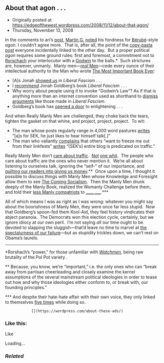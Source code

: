 ## About that agon . . .

 * Originally posted at https://edgeofthewest.wordpress.com/2008/11/12/about-that-agon/
 * Thursday, November 13, 2008

In the comments to ari’s [post](https://edgeofthewest.wordpress.com/2008/11/09/who-are-they/), [Martin G.](http://pen-to-paper.blogspot.com/) [noted](https://edgeofthewest.wordpress.com/2008/11/09/who-are-they/#comment-26285) his fondness for [Bérubé](http://www.michaelberube.com/)-style _agon._  I couldn’t agree more.  That is, after all, the point of the [copy-pasta post](http://acephalous.typepad.com/acephalous/2008/10/the-fish-in-jon.html) everyone incidentally linked to the other day.   But a proper political _agon_ requires some ground rules: first and foremost, a commitment not to [Rorschach](https://edgeofthewest.files.wordpress.com/2008/11/watchmen0626.jpg) your interlocutor with a [Godwin](http://en.wikipedia.org/wiki/Godwin%!s(MISSING)\_Law) to the balls.\*  Such strictures are, however, unmanly.  Manly men—[_real_ Men](http://acephalous.typepad.com/acephalous/2008/05/man-books-for-m.html)—cede every ounce of their intellectual authority to the Man who wrote [The Most Important Book Ever](http://www.amazon.com/exec/obidos/ASIN/0385511841/diesekoschmar-20):

*   [A]s Jonah [showed us](http://proteinwisdom.com/?p=13635#comment-583750) in _Liberal Fascism_ . . .
*   I [recommend](http://proteinwisdom.com/?p=11020#comment-323651) Jonah Goldberg’s book _Liberal Fascism_ . . .
*   Why worry about people using it to invoke “Godwin’s Law”? As if that is anything more than an internet convention used as shorthand to [dismiss arguments](http://proteinwisdom.com/?p=13635#comment-583821) like those made in _Liberal Fascism_.
*   Goldberg’s book has [opened a door](http://proteinwisdom.com/?p=13635#comment-584623) to enlightening . . .

And when Really Manly Men are challenged, they choke back the tears, tighten the gasket on that whine, and project, project, project.  To wit:

*   The man whose posts regularly range in 4,000 word pastures [writes](http://proteinwisdom.com/?p=13622#comment-582112) “[a]s for SEK, he just likes to hear himself talk[.]”
*   The man who valiantly [complains](http://proteinwisdom.com/?p=13622#comment-582035) that others “want to freeze me out from their linkfests” [writes](http://proteinwisdom.com/?p=13622#comment-582123) “[SEK’s] entire blog is predicated on traffic.”

Really Manly Men don’t [care about traffic](http://proteinwisdom.com/?p=6223).  [Not](http://proteinwisdom.com/?p=13498#comment-567635) [one whit](http://proteinwisdom.com/?p=13250#comment-536375).  The people who care about traffic are the ones who never mention it.  We’re all about listening to ourselves talk, ignoring the “self-” of our importance, and [guilting our readers into giving us money](http://proteinwisdom.com/?p=13524).\*\*  Once upon a time, I thought it possible to discuss things with Manly Men whose Knowledge and Foresight allow them to see [The Coming Socialism](http://thepoorman.net/2008/11/04/i-will-not-live-blog-i-will-not-live-blog-i-will-not-live-blog/).  Then the Manly Men drunk deeply of the Manly Book, realized the Womanly Challenge before them, and told their [less Manly compatriots](http://patterico.com/2008/11/11/ed-morrissey-lets-not-act-like-the-unhinged-left/) to [\_\_\_\_ \_\_\_](http://proteinwisdom.com/?p=13635#comment-584372).\*\*\*

All of which means I was as right as I was wrong: whatever you might say about the boorishness of Manly Men, they were once far less stupid.  Now that Goldberg’s spoon-fed them Kool-Aid, they feel history vindicates their abject paranoia.  The Democrats won this election cycle, certainly, but we ignore idiocy at our own peril.  I’m not saying _all_ our time ought to be devoted to slapping the sluggish—that’d leave no time to marvel at [the spectalurness of our failure](http://acephalous.typepad.com/acephalous/2008/11/sek-and-the-cas.html)—but as stupidity trickles down, we can’t rest on Obama’s laurels.

* * *

\*Rorshach’s “power,” for those unfamiliar with [_Watchmen_](http://www.amazon.com/gp/product/0930289234?ie=UTF8&tag=diesekoschmar-20&linkCode=as2&camp=1789&creative=390957&creativeASIN=0930289234), being raw brutality of the Pol Pot variety
.  

\*\*
Because, you know, we’re “important,” i.e. the only ones who can “break away from partisan cheerleading and closely examine the kernel assumptions of the several mainstream political ideologies in order to tease out how and why those ideologies either conform to, or break with, our founding principles.”
  

\*\*\*
And despite their hate-hate affair with their own voice, they only linked to themselves [five times](http://proteinwisdom.com/?p=13635) while doing so.

		

			

				[](https://wordpress.com/about-these-ads/)
				

					
				

			

		

### Like this:

Like

 
Loading...

[]()

### _Related_


